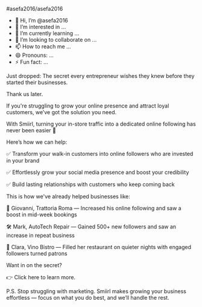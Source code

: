 #asefa2016/asefa2016

- 👋 Hi, I’m @asefa2016
- 👀 I’m interested in ...
- 🌱 I’m currently learning ...
- 💞️ I’m looking to collaborate on ...
- 📫 How to reach me ...
- 😄 Pronouns: ...
- ⚡ Fun fact: ...

<!---
asefa2016/asefa2016 is a ✨ special ✨ repository because its `README.md` (this file) appears on your GitHub profile.
You can click the Preview link to take a look at your changes.
https://facebook.com/events/s/yandexid/1672336060033005/?mibextid=rS40aB7S9Ucbxw6v--->

Just dropped: The secret every entrepreneur wishes they knew before they started their businesses. 

Thank us later.

If you're struggling to grow your online presence and attract loyal customers, we’ve got the solution you need. 

With Smiirl, turning your in-store traffic into a dedicated online following has never been easier 📲

Here’s how we can help:

✅ Transform your walk-in customers into online followers who are invested in your brand

✅ Effortlessly grow your social media presence and boost your credibility

✅ Build lasting relationships with customers who keep coming back

This is how we've already helped businesses like:

🍝 Giovanni, Trattoria Roma — Increased his online following and saw a boost in mid-week bookings

🛠️ Mark, AutoTech Repair — Gained 500+ new followers and saw an increase in repeat business

🍷 Clara, Vino Bistro — Filled her restaurant on quieter nights with engaged followers turned patrons

Want in on the secret?

👉 Click here to learn more.

P.S. Stop struggling with marketing. Smiirl makes growing your business effortless — focus on what you do best, and we’ll handle the rest.